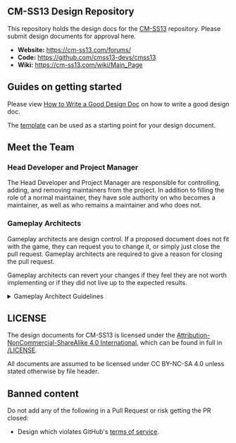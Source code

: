 ## CM-SS13 Design Repository
This repository holds the design docs for the [CM-SS13](https://github.com/cmss13-devs/cmss13) repository. Please submit design documents for approval here.

* **Website:** https://cm-ss13.com/forums/
* **Code:** https://github.com/cmss13-devs/cmss13
* **Wiki:** https://cm-ss13.com/wiki/Main_Page

## Guides on getting started

Please view [How to Write a Good Design Doc](guides/how-to-write-a-good-design-doc.md) on how to write a good design doc.

The [template](https://github.com/cmss13-devs/cmss13-design-docs/blob/main/guides/template.md?plain=1) can be used as a starting point for your design document.

## Meet the Team

### Head Developer and Project Manager

The Head Developer and Project Manager are responsible for controlling, adding, and removing maintainers from the project. In addition to filling the role of a normal maintainer, they have sole authority on who becomes a maintainer, as well as who remains a maintainer and who does not.

### Gameplay Architects

Gameplay architects are design control. If a proposed document does not fit with the game, they can request you to change it, or simply just close the pull request. Gameplay architects are required to give a reason for closing the pull request.

Gameplay architects can revert your changes if they feel they are not worth implementing or if they did not live up to the expected results.

<details>
<summary>Gameplay Architect Guidelines</summary>

These are the few directives we have for gameplay architects.

- Do not merge PRs you create.
- Do not merge PRs until 24 hours have passed since it was opened. Give enough time for others to look over it.
- Do not merge PRs that contain content from the [banned content list](#banned-content).

These are not steadfast rules as gameplay architects are expected to use their best judgement when operating.

Our team is entirely voluntary, as such we extend our thanks to the developers and contributors alike for helping keep the project alive.

</details>

## LICENSE

The design documents for CM-SS13 is licensed under the [Attribution-NonCommercial-ShareAlike 4.0 International](https://creativecommons.org/licenses/by-nc-sa/4.0/), which can be found in full in [/LICENSE](/LICENSE).

All documents are assumed to be licensed under CC BY-NC-SA 4.0 unless stated otherwise by file header.

## Banned content
Do not add any of the following in a Pull Request or risk getting the PR closed:
* Design which violates GitHub's [terms of service](https://github.com/site/terms).
